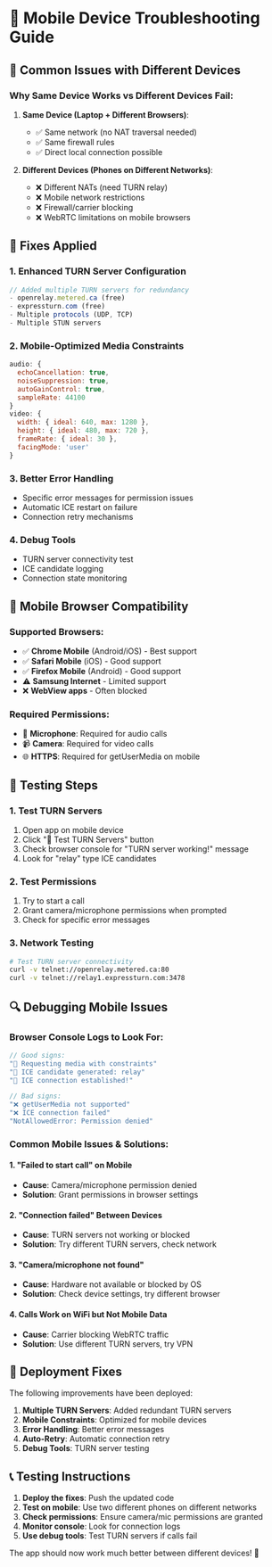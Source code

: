 # 📱 Mobile Device Troubleshooting Guide

## 🎯 **Common Issues with Different Devices**

### **Why Same Device Works vs Different Devices Fail:**

1. **Same Device (Laptop + Different Browsers)**:
   - ✅ Same network (no NAT traversal needed)
   - ✅ Same firewall rules
   - ✅ Direct local connection possible

2. **Different Devices (Phones on Different Networks)**:
   - ❌ Different NATs (need TURN relay)
   - ❌ Mobile network restrictions
   - ❌ Firewall/carrier blocking
   - ❌ WebRTC limitations on mobile browsers

## 🔧 **Fixes Applied**

### **1. Enhanced TURN Server Configuration**
```javascript
// Added multiple TURN servers for redundancy
- openrelay.metered.ca (free)
- expressturn.com (free)
- Multiple protocols (UDP, TCP)
- Multiple STUN servers
```

### **2. Mobile-Optimized Media Constraints**
```javascript
audio: {
  echoCancellation: true,
  noiseSuppression: true,
  autoGainControl: true,
  sampleRate: 44100
}
video: {
  width: { ideal: 640, max: 1280 },
  height: { ideal: 480, max: 720 },
  frameRate: { ideal: 30 },
  facingMode: 'user'
}
```

### **3. Better Error Handling**
- Specific error messages for permission issues
- Automatic ICE restart on failure
- Connection retry mechanisms

### **4. Debug Tools**
- TURN server connectivity test
- ICE candidate logging
- Connection state monitoring

## 📱 **Mobile Browser Compatibility**

### **Supported Browsers:**
- ✅ **Chrome Mobile** (Android/iOS) - Best support
- ✅ **Safari Mobile** (iOS) - Good support
- ✅ **Firefox Mobile** (Android) - Good support
- ⚠️ **Samsung Internet** - Limited support
- ❌ **WebView apps** - Often blocked

### **Required Permissions:**
- 🎤 **Microphone**: Required for audio calls
- 📹 **Camera**: Required for video calls
- 🌐 **HTTPS**: Required for getUserMedia on mobile

## 🧪 **Testing Steps**

### **1. Test TURN Servers**
1. Open app on mobile device
2. Click "🧪 Test TURN Servers" button
3. Check browser console for "TURN server working!" message
4. Look for "relay" type ICE candidates

### **2. Test Permissions**
1. Try to start a call
2. Grant camera/microphone permissions when prompted
3. Check for specific error messages

### **3. Network Testing**
```bash
# Test TURN server connectivity
curl -v telnet://openrelay.metered.ca:80
curl -v telnet://relay1.expressturn.com:3478
```

## 🔍 **Debugging Mobile Issues**

### **Browser Console Logs to Look For:**
```javascript
// Good signs:
"📱 Requesting media with constraints"
"🧊 ICE candidate generated: relay"
"🎉 ICE connection established!"

// Bad signs:
"❌ getUserMedia not supported"
"❌ ICE connection failed"
"NotAllowedError: Permission denied"
```

### **Common Mobile Issues & Solutions:**

#### **1. "Failed to start call" on Mobile**
- **Cause**: Camera/microphone permission denied
- **Solution**: Grant permissions in browser settings

#### **2. "Connection failed" Between Devices**
- **Cause**: TURN servers not working or blocked
- **Solution**: Try different TURN servers, check network

#### **3. "Camera/microphone not found"**
- **Cause**: Hardware not available or blocked by OS
- **Solution**: Check device settings, try different browser

#### **4. Calls Work on WiFi but Not Mobile Data**
- **Cause**: Carrier blocking WebRTC traffic
- **Solution**: Use different TURN servers, try VPN

## 🚀 **Deployment Fixes**

The following improvements have been deployed:

1. **Multiple TURN Servers**: Added redundant TURN servers
2. **Mobile Constraints**: Optimized for mobile devices
3. **Error Handling**: Better error messages
4. **Auto-Retry**: Automatic connection retry
5. **Debug Tools**: TURN server testing

## 📞 **Testing Instructions**

1. **Deploy the fixes**: Push the updated code
2. **Test on mobile**: Use two different phones on different networks
3. **Check permissions**: Ensure camera/mic permissions are granted
4. **Monitor console**: Look for connection logs
5. **Use debug tools**: Test TURN servers if calls fail

The app should now work much better between different devices! 🎉